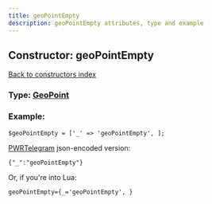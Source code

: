 ```yaml
---
title: geoPointEmpty
description: geoPointEmpty attributes, type and example
---
```

## Constructor: geoPointEmpty  
[Back to constructors index](index.md)






### Type: [GeoPoint](../types/GeoPoint.md)


### Example:

```
$geoPointEmpty = ['_' => 'geoPointEmpty', ];
```  

[PWRTelegram](https://pwrtelegram.xyz) json-encoded version:

```
{"_":"geoPointEmpty"}
```


Or, if you're into Lua:  


```
geoPointEmpty={_='geoPointEmpty', }

```


